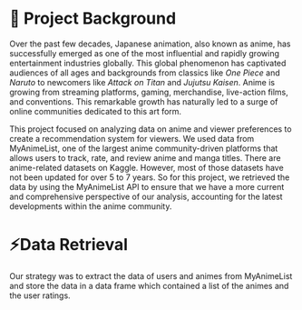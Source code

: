 # 📌 Project Background  
Over the past few decades, Japanese animation, also known as anime, has successfully emerged as one of the most influential and rapidly growing entertainment industries globally. This global phenomenon has captivated audiences of all ages and backgrounds from classics like <i>One Piece</i> and <i>Naruto</i> to newcomers like <i>Attack on Titan</i> and <i>Jujutsu Kaisen</i>. Anime is growing from streaming platforms, gaming, merchandise, live-action films, and conventions. This remarkable growth has naturally led to a surge of online communities dedicated to this art form.  

This project focused on analyzing data on anime and viewer preferences to create a recommendation system for viewers. We used data from MyAnimeList, one of the largest anime community-driven platforms that allows users to track, rate, and review anime and manga titles. There are anime-related datasets on Kaggle. However, most of those datasets have not been updated for over 5 to 7 years. So for this project, we retrieved the data by using the MyAnimeList API to ensure that we have a more current and comprehensive perspective of our analysis, accounting for the latest developments within the anime community.  

# ⚡Data Retrieval  
Our strategy was to extract the data of users and animes from MyAnimeList and store the data in a data frame which contained a list of the animes and the user ratings. 
